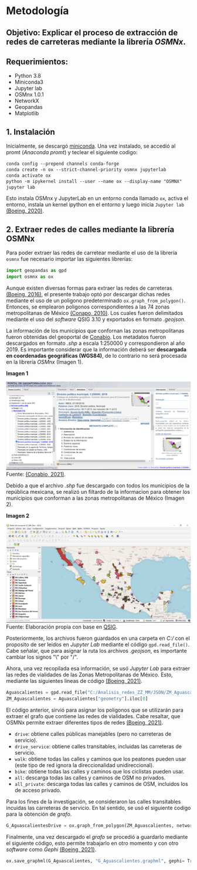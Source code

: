 # Metodología

## Objetivo: Explicar el proceso de extracción de redes de carreteras mediante la librería *OSMNx*. 
## Requerimientos:

- Python 3.8 
- Miniconda3
- Jupyter lab
- OSMnx 1.0.1 
- NetworkX 
- Geopandas 
- Matplotlib

## 1. Instalación

Inicialmente, se descargó [miniconda](https://docs.conda.io/en/latest/miniconda.html). Una vez instalado, se accedió al promt (*Anaconda promt*) y teclear el siguiente codigo:

~~~
conda config --prepend channels conda-forge
conda create -n ox --strict-channel-priority osmnx jupyterlab
conda activate ox
python -m ipykernel install --user --name ox --display-name "OSMNX"
jupyter lab
~~~

Esto instala OSMnx y JupyterLab en un entorno conda llamado `ox`, activa el entorno, instala un kernel ipython en el entorno y luego inicia `Jupyter lab`
[(Boeing, 2020)](https://stackoverflow.com/questions/59603695/osmnx-wont-open-in-juypter-notebook/62180703#62180703).

## 2. Extraer redes de calles mediante la librería OSMNx
Para poder extraer las redes de carretear mediante el uso de la librería `osmnx` fue necesario importar las siguientes librerías: 

``` python 
import geopandas as gpd
import osmnx as ox
```

Aunque existen diversas formas para extraer las redes de carreteras [(Boeing, 2016)](https://geoffboeing.com/2016/11/osmnx-python-street-networks/), el presente trabajo optó por descargar dichas redes mediante el uso de un poligono predeterminado `ox.graph_from_polygon()`. Entonces, se emplearon poligonos correspondientes a las 74 zonas metropolitanas de México [(Conapo, 2010)](https://www.gob.mx/conapo/documentos/delimitacion-de-las-zonas-metropolitanas-de-mexico-2015). Los cuales fueron delimitados mediante el uso del *software* QSIG 3.10 y exportados en formato *.geojson*. 

La información de los municipios que confornan las zonas metropolitanas fueron obtenidas del geoportal de [Conabio](http://www.conabio.gob.mx/informacion/gis/). Los metadatos fueron descargados en formato *.shp*  a escala 1:250000 y correspondieron al año 2019. Es importante considerar que la información deberá ser **descargada en coordenadas geográficas (WGS84)**, de lo contrario no será procesada en la librería *OSMnx* (Imagen 1).  


   **Imagen 1**
   
<img src="https://github.com/omirandag/OSMnx_extract_rails/blob/main/Imagenes/CONABIO.png"> Fuente: [(Conabio, 2021)](http://www.conabio.gob.mx/informacion/gis/).

Debido a que el archivo *.shp* fue descargado con todos los municipios de la república mexicana, se realizó un filtardo de la informacion para obtener los municipios que conforman a las zonas metropolitanas de México (Imagen 2). 


   **Imagen 2**

<img src = "https://github.com/omirandag/OSMnx_extract_rails/blob/main/Imagenes/ZZMM.png"> Fuente: Elaboración propia con base en [QSIG](https://qgis.org/es/site/forusers/download.html).

Posteriormente, los archivos fueron guardados en una carpeta en *C:/* con el proposito de ser leidos en *Jupyter Lab* mediante el código `gpd.read_file()`.  Cabe señalar, que para asignar la ruta los archivos *.geojson*, es importante cambiar los signos "\\" por "/". 

Ahora, una vez recopilada esa información, se usó *Jupyter Lab* para extraer las redes de vialidades de las Zonas Metropolitanas de México. Esto, mediante las siguientes lineas de código [(Boeing, 2021)](https://github.com/gboeing/osmnx-examples/blob/main/notebooks/01-overview-osmnx.ipynb). 

``` python 
Aguascalientes = gpd.read_file("C:/Analisis_redes_ZZ_MM/JSON/ZM_Aguascalientes.geojson")
ZM_Aguascalientes = Aguascalientes["geometry"].iloc[0] 
```

El código anterior, sirvió para asignar los poligonos que se utilizarán para extraer el grafo que contiene las redes de vialidades. Cabe resaltar, que OSMNx permite extraer diferentes tipos de redes [(Boeing, 2021)](https://github.com/gboeing/osmnx-examples/blob/main/notebooks/03-graph-place-queries.ipynb).

- `drive`: obtiene calles públicas manejables (pero no carreteras de servicio).
- `drive_service`: obtiene calles transitables, incluidas las carreteras de servicio.
- `walk`: obtiene todas las calles y caminos que los peatones pueden usar (este tipo de red ignora la direccionalidad unidireccional).
- `bike`: obtiene todas las calles y caminos que los ciclistas pueden usar.
- `all`: descarga todas las calles y caminos de OSM no privados.
- `all_private`: descarga todas las calles y caminos de OSM, incluidos los de acceso privado.

Para los fines de la investigación, se consideraron las calles transitables incuidas las carreteras de servicio. En tal sentido, se usó el siguiente codigo para la obtención de *grafo*.

``` python 
G_AguascalientesDrive = ox.graph_from_polygon(ZM_Aguascalientes, network_type= "drive_service")
```
Finalmente, una vez descargado el *grafo* se procedió a guardarlo mediante el siguiente código, esto permite trabajarlo en otro momento y con otro *software* como *Gephi* [(Boeing, 2021)](https://github.com/gboeing/osmnx-examples/blob/main/notebooks/05-save-load-networks.ipynb).

``` python 
ox.save_graphml(G_Aguascalientes, "G_Aguascalientes.graphml", gephi= True)
```

